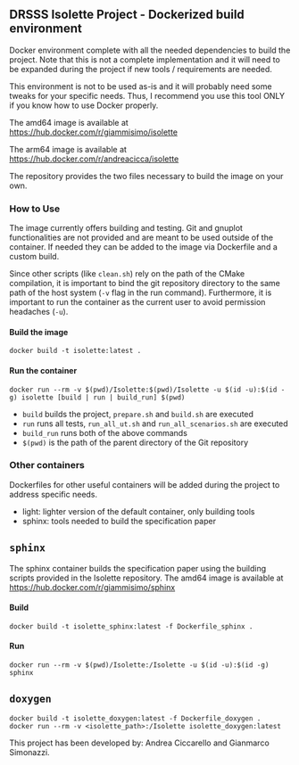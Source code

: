 ## DRSSS Isolette Project - Dockerized build environment

Docker environment complete with all the needed dependencies to build the project.
Note that this is not a complete implementation and it will need to be expanded during the project if new tools / requirements are needed.

This environment is not to be used as-is and it will probably need some tweaks for your specific needs.
Thus, I recommend you use this tool ONLY if you know how to use Docker properly.

The amd64 image is available at https://hub.docker.com/r/giammisimo/isolette

The arm64 image is available at https://hub.docker.com/r/andreacicca/isolette

The repository provides the two files necessary to build the image on your own.

### How to Use

The image currently offers building and testing.
Git and gnuplot functionalities are not provided and are meant to be used outside of the container. If needed they can be added to the image via Dockerfile and a custom build.

Since other scripts (like `clean.sh`) rely on the path of the CMake compilation, it is important to bind the git repository directory to the same path of the host system (`-v` flag in the run command).
Furthermore, it is important to run the container as the current user to avoid permission headaches (`-u`).

#### Build the image
```
docker build -t isolette:latest .
```

#### Run the container
```
docker run --rm -v $(pwd)/Isolette:$(pwd)/Isolette -u $(id -u):$(id -g) isolette [build | run | build_run] $(pwd)
```
- `build` builds the project, `prepare.sh` and `build.sh` are executed
- `run` runs all tests, `run_all_ut.sh` and `run_all_scenarios.sh` are executed
- `build_run` runs both of the above commands
- `$(pwd)` is the path of the parent directory of the Git repository

### Other containers
Dockerfiles for other useful containers will be added during the project to address specific needs.
- light: lighter version of the default container, only building tools
- sphinx: tools needed to build the specification paper

## `sphinx`
The sphinx container builds the specification paper using the building scripts provided in the Isolette repository.
The amd64 image is available at https://hub.docker.com/r/giammisimo/sphinx
#### Build
```
docker build -t isolette_sphinx:latest -f Dockerfile_sphinx .
```
#### Run
```
docker run --rm -v $(pwd)/Isolette:/Isolette -u $(id -u):$(id -g) sphinx
```

## `doxygen`
```
docker build -t isolette_doxygen:latest -f Dockerfile_doxygen .
docker run --rm -v <isolette_path>:/Isolette isolette_doxygen:latest
```

This project has been developed by: Andrea Ciccarello and Gianmarco Simonazzi.